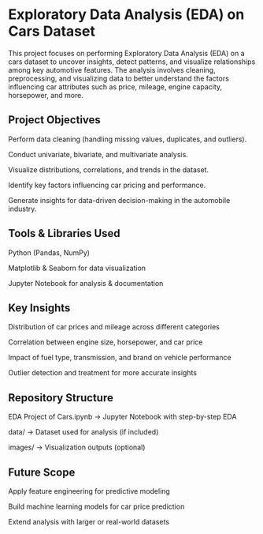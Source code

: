 # Exploratory Data Analysis (EDA) on Cars Dataset

This project focuses on performing Exploratory Data Analysis (EDA) on a cars dataset to uncover insights, detect patterns, and visualize relationships among key automotive features. The analysis involves cleaning, preprocessing, and visualizing data to better understand the factors influencing car attributes such as price, mileage, engine capacity, horsepower, and more.

 ## Project Objectives

Perform data cleaning (handling missing values, duplicates, and outliers).

Conduct univariate, bivariate, and multivariate analysis.

Visualize distributions, correlations, and trends in the dataset.

Identify key factors influencing car pricing and performance.

Generate insights for data-driven decision-making in the automobile industry.

## Tools & Libraries Used

Python (Pandas, NumPy)

Matplotlib & Seaborn for data visualization

Jupyter Notebook for analysis & documentation

## Key Insights

Distribution of car prices and mileage across different categories

Correlation between engine size, horsepower, and car price

Impact of fuel type, transmission, and brand on vehicle performance

Outlier detection and treatment for more accurate insights

## Repository Structure

EDA Project of Cars.ipynb → Jupyter Notebook with step-by-step EDA

data/ → Dataset used for analysis (if included)

images/ → Visualization outputs (optional)

## Future Scope

Apply feature engineering for predictive modeling

Build machine learning models for car price prediction

Extend analysis with larger or real-world datasets
